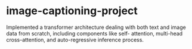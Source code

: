 # image-captioning-project
Implemented a transformer architecture dealing with both text and image data from scratch, including components like self- attention, multi-head cross-attention, and auto-regressive inference process.
